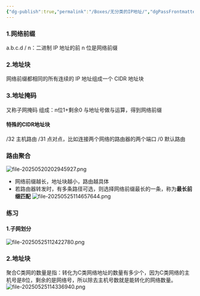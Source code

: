 ```yaml
---
{"dg-publish":true,"permalink":"/Boxes/无分类的IP地址/","dgPassFrontmatter":true,"created":"2025-05-20T20:17:48.542+08:00","updated":"2025-05-27T12:50:32.064+08:00"}
---
```


### 1.网络前缀
a.b.c.d / n：二进制 IP 地址的前 n 位是网络前缀
### 2.地址块
网络前缀都相同的所有连续的 IP 地址组成一个 CIDR 地址块
### 3.地址掩码
又称子网掩码
组成：n位1+剩余0
与地址号做与运算，得到网络前缀

#### 特殊的CIDR地址块
/32 主机路由
/31 点对点，比如连接两个网络的路由器的两个端口
/0  默认路由

### 路由聚合
![file-20250520202945927.png](/img/user/images/%E8%B7%AF%E7%94%B1%E8%81%9A%E5%90%88/file-20250520202945927.png)
- 网络前缀越长，地址块越小，路由越具体
- 若路由器转发时，有多条路径可选，则选择网络前缀最长的一条，称为**最长前缀匹配**
![file-20250525114657644.png](/img/user/images/%E6%97%A0%E5%88%86%E7%B1%BB%E7%9A%84IP%E5%9C%B0%E5%9D%80/file-20250525114657644.png)

### 练习
#### 1.子网划分
![file-20250525112422780.png](/img/user/images/%E5%88%86%E7%B1%BB%E7%9A%84IP%E5%9C%B0%E5%9D%80/file-20250525112422780.png)
### 2.地址块
聚合C类网的数量是指：转化为C类网络地址的数量有多少个，因为C类网络的主机号是8位，剩余的是网络号，所以除去主机号数就是能转化的网络数量。
![file-20250525114336940.png](/img/user/images/%E6%97%A0%E5%88%86%E7%B1%BB%E7%9A%84IP%E5%9C%B0%E5%9D%80/file-20250525114336940.png)
